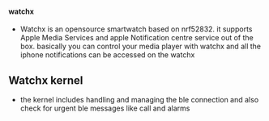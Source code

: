 #### watchx
- Watchx is an opensource smartwatch based on nrf52832. it supports Apple Media Services and apple Notification centre service out of the box. basically you can control your media player with watchx and all the iphone notifications can be accessed on the watchx 

## Watchx kernel 
- the kernel includes handling and managing the ble connection and also check for urgent ble messages like call and alarms 
